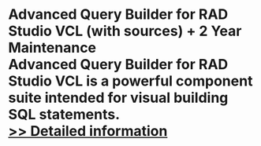 # Advanced Query Builder for RAD Studio VCL (with sources) + 2 Year Maintenance<br />Advanced Query Builder for RAD Studio VCL is a powerful component suite intended for visual building SQL statements.<br />[>> Detailed information](https://secure.shareit.com/shareit/product.html?productid=300068131&affiliateid=200057808)